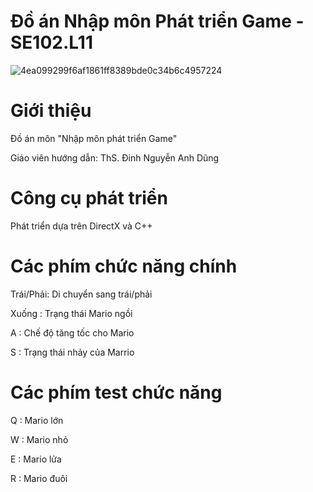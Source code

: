 # Đồ án Nhập môn Phát triển Game - SE102.L11

![4ea099299f6af1861ff8389bde0c34b6c4957224](https://user-images.githubusercontent.com/59057692/101191690-9353dc00-368c-11eb-8a68-c9b1d1cfda69.jpg)


# Giới thiệu 
Đồ án môn "Nhập môn phát triển Game"

Giáo viên hướng dẫn: ThS. Đinh Nguyễn Anh Dũng

# Công cụ phát triển
Phát triển dựa trên DirectX và C++

# Các phím chức năng chính
Trái/Phải: Di chuyển sang trái/phải

Xuống : Trạng thái Mario ngồi

A : Chế độ tăng tốc cho Mario

S : Trạng thái nhảy của Marrio

# Các phím test chức năng
Q : Mario lớn

W : Mario nhỏ

E : Mario lửa

R : Mario đuôi



